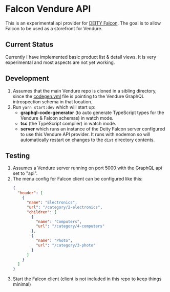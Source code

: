 # Falcon Vendure API

This is an experimental api provider for [DEITY Falcon](https://github.com/deity-io/falcon). The goal is to allow Falcon to be used as a storefront for Vendure.

## Current Status

Currently I have implemented basic product list & detail views. It is very experimental and most aspects are not yet working.

## Development

1. Assumes that the main Vendure repo is cloned in a sibling directory, since the [codegen.yml](./codegen.yml) file is pointing to the Vendure GraphQL introspection schema in that location.
2. Run `yarn start:dev` which will start up:
   * **graphql-code-generator** (to auto generate TypeScript types for the Vendure & Falcon schemas) in watch mode.
   * **tsc** (the TypeScript compiler) in watch mode.
   * **server** which runs an instance of the Deity Falcon server configured to use this Vendure API provider. It runs with nodemon so will automatically restart on changes to the `dist` directory contents.

## Testing

1. Assumes a Vendure server running on port 5000 with the GraphQL api set to "api".
2. The menu config for Falcon client can be configured like this:
    ```json
    {
      "header": [
        {
          "name": "Electronics",
          "url": "/category/2-electronics",
          "children": [
            {
              "name": "Computers",
              "url": "/category/4-computers"
            },
            {
              "name": "Photo",
              "url": "/category/3-photo"
            }
          ]
        }
      ]
    }
    ```
3. Start the Falcon client (client is not included in this repo to keep things minimal)
